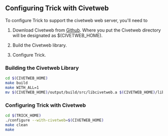 ## Configuring Trick with Civetweb
To configure Trick to support the civetweb web server, you'll need to

1. Download Civetweb from [Github](https://github.com/civetweb/civetweb). Where you put the Civetweb directory will be designated as $(CIVETWEB_HOME).

2. Build the Civetweb library.
3. Configure Trick.

### Building the Civetweb Library
```bash
cd $(CIVETWEB_HOME)
make build
make WITH_ALL=1
mv $(CIVETWEB_HOME)/output/build/src/libcivetweb.a $(CIVETWEB_HOME)/lib
```
### Configuring Trick with Civetweb
```bash
cd $(TRICK_HOME)
./configure --with-civetweb=$(CIVETWEB_HOME)
make clean
make
```
